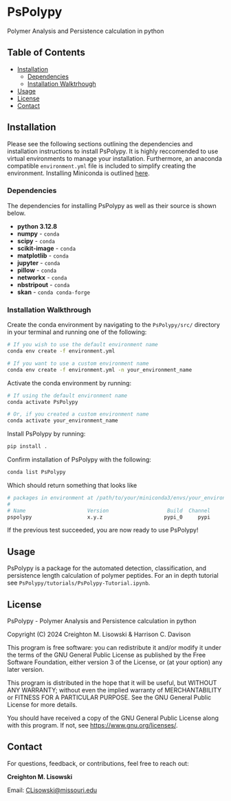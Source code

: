 # PsPolypy
Polymer Analysis and Persistence calculation in python

## Table of Contents
- [Installation](#installation)
    - [Dependencies](#dependencies)
    - [Installation Walktrhough](#installation-walkthrough)
- [Usage](#usage)
- [License](#license)
- [Contact](#contact)

## Installation
Please see the following sections outlining the dependencies and installation instructions to install PsPolypy. It is highly reccomended to use virtual environments to manage your installation. Furthermore, an anaconda compatible ```environment.yml``` file is included to simplify creating the environment. Installing Miniconda is outlined [here](https://docs.anaconda.com/miniconda/install/).

### Dependencies
The dependencies for installing PsPolypy as well as their source is shown below.

- **python 3.12.8**
- **numpy** - ```conda```
- **scipy** - ```conda```
- **scikit-image** - ```conda```
- **matplotlib** - ```conda```
- **jupyter** - ```conda```
- **pillow** - ```conda```
- **networkx** - ```conda```
- **nbstripout** - ```conda```
- **skan** - ```conda conda-forge```

### Installation Walkthrough
Create the conda environment by navigating to the `PsPolypy/src/` directory in your terminal and running one of the following:

```bash
# If you wish to use the default environment name
conda env create -f environment.yml

# If you want to use a custom environment name
conda env create -f environment.yml -n your_environment_name
```

Activate the conda environment by running:

```bash
# If using the default environment name
conda activate PsPolypy

# Or, if you created a custom environment name
conda activate your_environment_name
```

Install PsPolypy by running:
```bash
pip install .
```

Confirm installation of PsPolypy with the following:
```bash
conda list PsPolypy
```

Which should return something that looks like
```bash
# packages in environment at /path/to/your/miniconda3/envs/your_environment_name:
#
# Name                    Version                   Build  Channel
pspolypy                  x.y.z                    pypi_0     pypi
```

If the previous test succeeded, you are now ready to use PsPolypy!

## Usage
PsPolypy is a package for the automated detection, classification, and persistence length calculation of polymer peptides. For an in depth tutorial see ```PsPolypy/tutorials/PsPolypy-Tutorial.ipynb```.

## License
PsPolypy - Polymer Analysis and Persistence calculation in python

Copyright (C) 2024  Creighton M. Lisowski & Harrison C. Davison

This program is free software: you can redistribute it and/or modify it under the terms of the GNU General Public License as published by the Free Software Foundation, either version 3 of the License, or (at your option) any later version.

This program is distributed in the hope that it will be useful, but WITHOUT ANY WARRANTY; without even the implied warranty of MERCHANTABILITY or FITNESS FOR A PARTICULAR PURPOSE.  See the GNU General Public License for more details.

You should have received a copy of the GNU General Public License along with this program.  If not, see <https://www.gnu.org/licenses/>.

## Contact
For questions, feedback, or contributions, feel free to reach out:

**Creighton M. Lisowski**

Email: CLisowski@missouri.edu